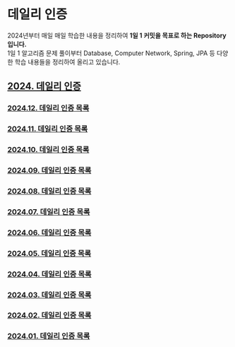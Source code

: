 # 데일리 인증
2024년부터 매일 매일 학습한 내용을 정리하여 **1일 1 커밋을 목표로 하는 Repository입니다.**
<br>
1일 1 알고리즘 문제 풀이부터 Database, Computer Network, Spring, JPA 등 다양한 학습 내용들을 정리하여 올리고 있습니다.

## [2024. 데일리 인증](https://github.com/jwelyl/daily_certification/blob/main/2024/2024_daily_certification.md)

### [2024.12. 데일리 인증 목록](https://github.com/jwelyl/daily_certification/blob/main/2024/12/2024_12_daily_certification.md)

### [2024.11. 데일리 인증 목록](https://github.com/jwelyl/daily_certification/blob/main/2024/11/2024_11_daily_certification.md)

### [2024.10. 데일리 인증 목록](https://github.com/jwelyl/daily_certification/blob/main/2024/10/2024_10_daily_certification.md)

### [2024.09. 데일리 인증 목록](https://github.com/jwelyl/daily_certification/blob/main/2024/09/2024_09_daily_certification.md)

### [2024.08. 데일리 인증 목록](https://github.com/jwelyl/daily_certification/blob/main/2024/08/2024_08_daily_certification.md)

### [2024.07. 데일리 인증 목록](https://github.com/jwelyl/daily_certification/blob/main/2024/07/2024_07_daily_certification.md)

### [2024.06. 데일리 인증 목록](https://github.com/jwelyl/daily_certification/blob/main/2024/06/2024_06_daily_certification.md)

### [2024.05. 데일리 인증 목록](https://github.com/jwelyl/daily_certification/blob/main/2024/05/2024_05_daily_certification.md)

### [2024.04. 데일리 인증 목록](https://github.com/jwelyl/daily_certification/blob/main/2024/04/2024_04_daily_certification.md)

### [2024.03. 데일리 인증 목록](https://github.com/jwelyl/daily_certification/blob/main/2024/03/2024_03_daily_certification.md)

### [2024.02. 데일리 인증 목록](https://github.com/jwelyl/daily_certification/blob/main/2024/02/2024_02_daily_certification.md)

### [2024.01. 데일리 인증 목록](https://github.com/jwelyl/daily_certification/blob/main/2024/01/2024_01_daily_certification.md)
